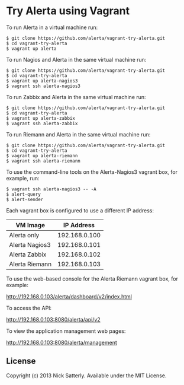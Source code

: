Try Alerta using Vagrant
========================

To run Alerta in a virtual machine run:

```
$ git clone https://github.com/alerta/vagrant-try-alerta.git
$ cd vagrant-try-alerta
$ vagrant up alerta
```

To run Nagios and Alerta in the same virtual machine run:
```
$ git clone https://github.com/alerta/vagrant-try-alerta.git
$ cd vagrant-try-alerta
$ vagrant up alerta-nagios3
$ vagrant ssh alerta-nagios3
```

To run Zabbix and Alerta in the same virtual machine run:
```
$ git clone https://github.com/alerta/vagrant-try-alerta.git
$ cd vagrant-try-alerta
$ vagrant up alerta-zabbix
$ vagrant ssh alerta-zabbix
```

To run Riemann and Alerta in the same virtual machine run:
```
$ git clone https://github.com/alerta/vagrant-try-alerta.git
$ cd vagrant-try-alerta
$ vagrant up alerta-riemann
$ vagrant ssh alerta-riemann
```

To use the command-line tools on the Alerta-Nagios3 vagrant box, for example, run:

```
$ vagrant ssh alerta-nagios3 -- -A
$ alert-query
$ alert-sender
```

Each vagrant box is configured to use a different IP address:

| VM Image       | IP Address    |
| -------------- | --------------|
| Alerta only    | 192.168.0.100 |
| Alerta Nagios3 | 192.168.0.101 |
| Alerta Zabbix  | 192.168.0.102 |
| Alerta Riemann | 192.168.0.103 |

To use the web-based console for the Alerta Riemann vagrant box, for example:

http://192.168.0.103/alerta/dashboard/v2/index.html

To access the API:

http://192.168.0.103:8080/alerta/api/v2

To view the application management web pages:

http://192.168.0.103:8080/alerta/management

License
-------

Copyright (c) 2013 Nick Satterly. Available under the MIT License.
